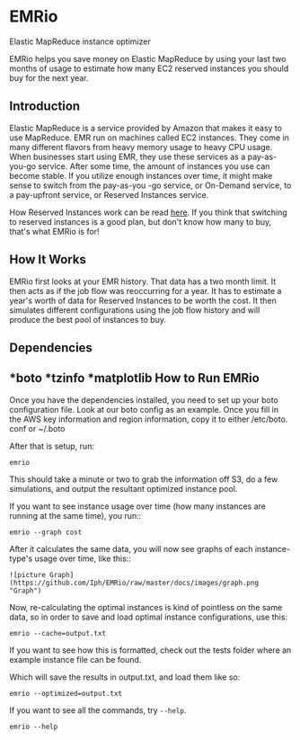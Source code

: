 EMRio
=====

Elastic MapReduce instance optimizer

EMRio helps you save money on Elastic MapReduce by using your last two 
months of usage to estimate how many EC2 reserved instances you should buy 
for the next year.

Introduction
------------
Elastic MapReduce is a service provided by Amazon that makes it easy to use
MapReduce. EMR run on machines called EC2 instances. They come in many
different flavors from heavy memory usage to heavy CPU usage. When businesses
start using EMR, they use these services as a pay-as-you-go service. After
some time, the amount of instances you use can become stable. If you utilize 
enough instances over time, it might make sense to switch from the pay-as-you
-go service, or On-Demand service, to a pay-upfront service, or Reserved 
Instances service. 

How Reserved Instances work can be read
[here](http://aws.amazon.com/ec2/reserved-instances/). If you think that 
switching to reserved instances is a good plan, but don't know how many to 
buy, that's what EMRio is for!

How It Works
------------
EMRio first looks at your EMR history. That data has a two month limit. It 
then acts as if the job flow was reoccurring for a year. It has to estimate 
a year's worth of data for Reserved Instances to be worth the cost. It then 
simulates different configurations using the job flow history and will 
produce the best pool of instances to buy. 

Dependencies
------------
*boto
*tzinfo
*matplotlib
How to Run EMRio
----------------
Once you have the dependencies installed, you need to set up your boto 
configuration file. Look at our boto config as an example. Once you fill in 
the AWS key information and region information, copy it to either /etc/boto.
conf or ~/.boto

After that is setup, run:

	emrio

This should take a minute or two to grab the information off S3, do a few 
simulations, and output the resultant optimized instance pool. 

If you want to see instance usage over time (how many instances are running 
at the same time), you run::

	emrio --graph cost

After it calculates the same data, you will now see graphs of each instance-
type's usage over time, like this::

	![picture Graph](https://github.com/Iph/EMRio/raw/master/docs/images/graph.png "Graph")

Now, re-calculating the optimal instances is kind of pointless on the same 
data, so in order to save and load optimal instance configurations, use this:

	emrio --cache=output.txt

If you want to see how this is formatted, check out the tests folder where 
an example instance file can be found.

Which will save the results in output.txt, and load them like so:

	emrio --optimized=output.txt

If you want to see all the commands, try `--help`.

	emrio --help


